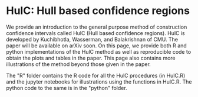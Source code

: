 # HulC: Hull based confidence regions
We provide an introduction to the general purpose method of construction confidence intervals called HulC (Hull based confidence regions). HulC is developed by Kuchibhotla, Wasserman, and Balakrishnan of CMU. The paper will be available on arXiv soon. On this page, we provide both R and python implementations of the HulC method as well as reproducible code to obtain the plots and tables in the paper. This page also contains more illustrations of the method beyond those given in the paper. 

The "R" folder contains the R code for all the HulC procedures (in HulC.R) and the jupyter notebooks for illustrations using the functions in HulC.R. The python code to the same is in the "python" folder.  
